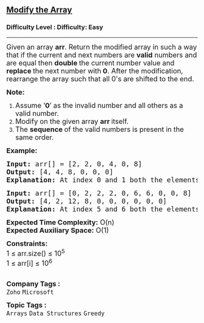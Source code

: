 <h2><a href="https://www.geeksforgeeks.org/problems/ease-the-array0633/1">Modify the Array</a></h2><h3>Difficulty Level : Difficulty: Easy</h3><hr><div class="problems_problem_content__Xm_eO"><p><span style="font-size: 18px;">Given an array <strong>arr</strong>. Return the modified array in such a way that if the current and next numbers are <strong>valid</strong> numbers and are equal then <strong>double </strong>the current number value and <strong>replace </strong>the next number with<strong> 0</strong>. After the modification, rearrange the array such that all 0's are shifted to the end.</span></p>
<p><strong><span style="font-size: 18px;">Note:</span></strong></p>
<ol>
<li><span style="font-size: 18px;">Assume ‘<strong>0</strong>’ as the invalid number and all others as a valid number.</span></li>
<li><span style="font-size: 18px;">Modify on the given array <strong>arr </strong>itself.</span></li>
<li><span style="font-size: 18px;">The <strong>sequence </strong>of the valid numbers is present in the same order.</span></li>
</ol>
<p><span style="font-size: 18px;"><strong>Example:</strong></span></p>
<pre><span style="font-size: 18px;"><strong>Input:</strong> arr[] = [2, 2, 0, 4, 0, 8] <br><strong>Output:</strong> [4, 4, 8, 0, 0, 0] <br><strong>Explanation: </strong>At index 0 and 1 both the elements are the same. So, we will change the element at index 0 to 4 and the element at index 1 is 0 then we will shift all the zeros to the end of the array. So, the array will become [4, 4, 8, 0, 0, 0].</span></pre>
<pre><span style="font-size: 18px;"><strong>Input:</strong> arr[] = [0, 2, 2, 2, 0, 6, 6, 0, 0, 8]<strong>&nbsp;<br>Output:</strong> [4, 2, 12, 8, 0, 0, 0, 0, 0, 0]<br><strong>Explanation:&nbsp;</strong>At index 5 and 6 both the elements are the same. So, we will change the element at index 5 to 12 and the element at index 6 is 0. We will change the element at index 1 to 4 and the element at index 2 is 0. Then we shift all the zeros to the end of the array. So, array will become [4, 2, 12, 8, 0, 0, 0, 0, 0, 0].<br></span></pre>
<p><span style="font-size: 18px;"><strong>Expected Time Complexity:</strong> O(n)<br><strong>Expected Auxiliary Space:</strong>&nbsp;O(1)</span></p>
<p><span style="font-size: 18px;"><strong>Constraints:</strong><br>1 ≤ arr.size() ≤ 10<sup>5<br></sup>1 ≤ arr[i] ≤ 10<sup>6</sup><sup><br>&nbsp;</sup></span></p></div><p><span style=font-size:18px><strong>Company Tags : </strong><br><code>Zoho</code>&nbsp;<code>Microsoft</code>&nbsp;<br><p><span style=font-size:18px><strong>Topic Tags : </strong><br><code>Arrays</code>&nbsp;<code>Data Structures</code>&nbsp;<code>Greedy</code>&nbsp;